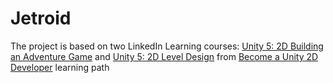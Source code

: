 # Jetroid
The project is based on two LinkedIn Learning courses: [Unity 5: 2D Building an Adventure Game](https://www.linkedin.com/learning/unity-5-2d-building-an-adventure-game?contextUrn=urn%3Ali%3AlyndaLearningPath%3A5936fc71498ec352a683231b&amp;u=2167290) and [Unity 5: 2D Level Design](https://www.linkedin.com/learning/unity-5-2d-level-design?contextUrn=urn%3Ali%3AlyndaLearningPath%3A5936fc71498ec352a683231b&u=2167290) from [Become a Unity 2D Developer](https://www.linkedin.com/learning/paths/become-a-unity-2d-developer?u=2167290) learning path
